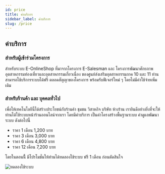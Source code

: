 ```yaml
---
id: price
title: ค่าบริการ
sidebar_label: ค่าบริการ
slug: /price
---
```


## ค่าบริการ

### สำหรับผู้เข้าร่วมโครงการ

สำหรับระบบ E-OnlineShop ที่มาจากโครงการ E-Salesman และ โครงการพัฒนาศักยภาพอุตสาหกรรมท่องเที่ยวและอุตสาหกรรมเกี่ยวเนื่อง ของศูนย์ส่งเสริมอุตสาหกรรมภาค 10 และ 11 ท่านสามารถใช้บริการระบบได้ฟรี ตลอดสัญญาของโครงการ พร้อมรับฟีเจอร์ใหม่ ๆ โดยไม่มีค่าใช้จ่ายเพิ่มเติม

### สำหรับร้านค้า และ บุคคลทั่วไป

เพื่อให้เทคโนโลยีนี้ได้สร้างประโยชน์กับร้านค้า ชุมชน วิสาหกิจ บริษัท ห้างร้าน เรายินดีอย่างยิ่งที่จะให้ท่านได้ใช้ระบบหน้าร้านออนไลน์จากเรา โดยมีค่าบริการ เป็นค่าโครงสร้างพื้นฐานระบบ ค่าดูแลพัฒนาระบบ ดังต่อไปนี้

- ราคา 1 เดือน 1,200 บาท
- ราคา 3 เดือน 3,000 บาท
- ราคา 6 เดือน 4,800 บาท
- ราคา 12 เดือน 7,200 บาท

โดยในตอนนีี้ มีโปรโมชั่นให้ท่านได้ทดลองใช้ระบบ ฟรี 1 เดือน ก่อนตัดสินใจ

![ทดลองใช้ระบบ](/img/banner/slide2.png)
